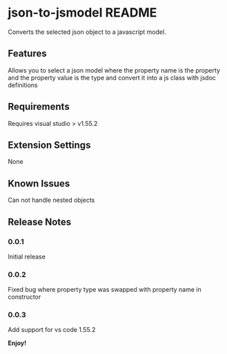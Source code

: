# json-to-jsmodel README

Converts the selected json object to a javascript model.

## Features

Allows you to select a json model where the property name is the property and the property value is the type and convert it into a js class with jsdoc definitions

## Requirements

Requires visual studio > v1.55.2

## Extension Settings

None

## Known Issues

Can not handle nested objects

## Release Notes

### 0.0.1

Initial release

### 0.0.2

Fixed bug where property type was swapped with property name in constructor

### 0.0.3

Add support for vs code 1.55.2

**Enjoy!**
